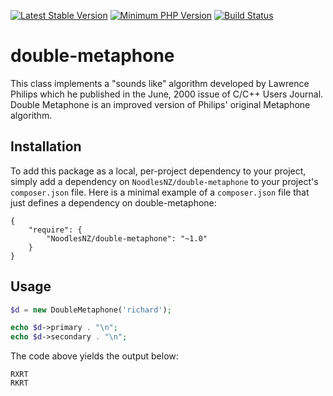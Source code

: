 [![Latest Stable Version](https://img.shields.io/packagist/v/NoodlesNZ/double-metaphone.svg?style=flat-square)](https://packagist.org/packages/NoodlesNZ/double-metaphone)
[![Minimum PHP Version](https://img.shields.io/badge/php-%3E%3D%205.6-8892BF.svg?style=flat-square)](https://php.net/)
[![Build Status](https://img.shields.io/travis/NoodlesNZ/double-metaphone/master.svg?style=flat-square)](https://travis-ci.org/NoodlesNZ/double-metaphone)

# double-metaphone

This class implements a "sounds like" algorithm developed by Lawrence Philips which he published in the June, 2000 issue of C/C++ Users Journal. Double Metaphone is an improved version of Philips' original Metaphone algorithm.

## Installation

To add this package as a local, per-project dependency to your project, simply add a dependency on `NoodlesNZ/double-metaphone` to your project's `composer.json` file. Here is a minimal example of a `composer.json` file that just defines a dependency on double-metaphone:

    {
        "require": {
            "NoodlesNZ/double-metaphone": "~1.0"
        }
    }

## Usage

```php
$d = new DoubleMetaphone('richard');

echo $d->primary . "\n";
echo $d->secondary . "\n";
```

The code above yields the output below:

    RXRT
    RKRT

